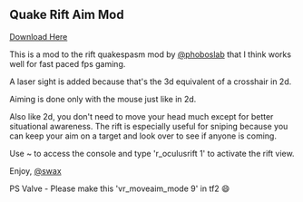 ## Quake Rift Aim Mod

[Download Here](https://github.com/swax/Quakespasm-Rift/releases)

This is a mod to the rift quakespasm mod by [@phoboslab](https://github.com/phoboslab) that I think works well for fast paced fps gaming.

A laser sight is added because that's the 3d equivalent of a crosshair in 2d.

Aiming is done only with the mouse just like in 2d.

Also like 2d, you don't need to move your head much except for better situational awareness. The rift is especially useful for sniping because you can keep your aim on a target and look over to see if anyone is coming. 

Use ~ to access the console and type 'r_oculusrift 1' to activate the rift view. 

Enjoy,
[@swax](https://github.com/swax) 

PS Valve - Please make this 'vr_moveaim_mode 9' in tf2 :smile:
